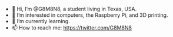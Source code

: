 - 👋 Hi, I’m @G8M8N8, a student living in Texas, USA.
- 👀 I’m interested in computers, the Raspberry Pi, and 3D printing.
- 🌱 I’m currently learning.
- 📫 How to reach me: https://twitter.com/G8M8N8

<!---
G8M8N8/G8M8N8 is a ✨ special ✨ repository because its `README.md` (this file) appears on your GitHub profile.
You can click the Preview link to take a look at your changes.
--->
